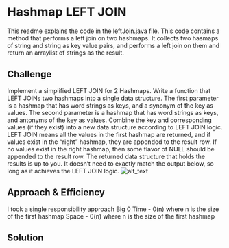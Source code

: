 # Hashmap LEFT JOIN
<!-- Short summary or background information -->
This readme explains the code in the leftJoin.java file. This code contains a method that performs a left join on two hashmaps.
It collects two hasmaps of string and string as key value pairs, and performs a left join on them and return an arraylist of 
strings as the result.

## Challenge
<!-- Description of the challenge -->
Implement a simplified LEFT JOIN for 2 Hashmaps.
Write a function that LEFT JOINs two hashmaps into a single data structure.
The first parameter is a hashmap that has word strings as keys, and a synonym of the key as values.
The second parameter is a hashmap that has word strings as keys, and antonyms of the key as values.
Combine the key and corresponding values (if they exist) into a new data structure according to LEFT JOIN logic.
LEFT JOIN means all the values in the first hashmap are returned, and if values exist in the “right” hashmap,
they are appended to the result row. If no values exist in the right hashmap, then some flavor of NULL should be
appended to the result row.
The returned data structure that holds the results is up to you. It doesn’t need to exactly match the output below, so long as it achieves the LEFT JOIN logic.
![alt_text](https://codefellows.github.io/common_curriculum/data_structures_and_algorithms/Code_401/class-33/dsa-33-io-table.png)


## Approach & Efficiency
<!-- What approach did you take? Why? What is the Big O space/time for this approach? -->
I took a single responsibility approach
Big 0
Time - 0(n) where n is the size of the first hashmap
Space - 0(n) where n is the size of the first hashmap

## Solution
<!-- Embedded whiteboard image -->


